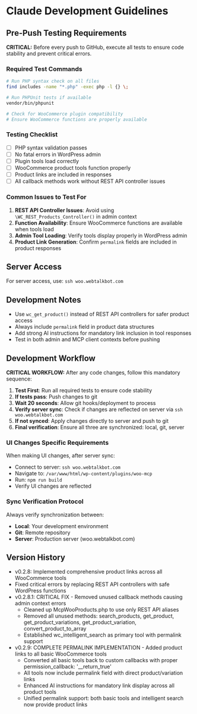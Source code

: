 # Claude Development Guidelines

## Pre-Push Testing Requirements

**CRITICAL:** Before every push to GitHub, execute all tests to ensure code stability and prevent critical errors.

### Required Test Commands

```bash
# Run PHP syntax check on all files
find includes -name "*.php" -exec php -l {} \;

# Run PHPUnit tests if available
vendor/bin/phpunit

# Check for WooCommerce plugin compatibility
# Ensure WooCommerce functions are properly available
```

### Testing Checklist

- [ ] PHP syntax validation passes
- [ ] No fatal errors in WordPress admin
- [ ] Plugin tools load correctly
- [ ] WooCommerce product tools function properly
- [ ] Product links are included in responses
- [ ] All callback methods work without REST API controller issues

### Common Issues to Test For

1. **REST API Controller Issues**: Avoid using `\WC_REST_Products_Controller()` in admin context
2. **Function Availability**: Ensure WooCommerce functions are available when tools load
3. **Admin Tool Loading**: Verify tools display properly in WordPress admin
4. **Product Link Generation**: Confirm `permalink` fields are included in product responses

## Server Access

For server access, use: `ssh woo.webtalkbot.com`

## Development Notes

- Use `wc_get_product()` instead of REST API controllers for safer product access
- Always include `permalink` field in product data structures
- Add strong AI instructions for mandatory link inclusion in tool responses
- Test in both admin and MCP client contexts before pushing

## Development Workflow

**CRITICAL WORKFLOW:** After any code changes, follow this mandatory sequence:

1. **Test First**: Run all required tests to ensure code stability
2. **If tests pass**: Push changes to git
3. **Wait 20 seconds**: Allow git hooks/deployment to process
4. **Verify server sync**: Check if changes are reflected on server via `ssh woo.webtalkbot.com`
5. **If not synced**: Apply changes directly to server and push to git
6. **Final verification**: Ensure all three are synchronized: local, git, server

### UI Changes Specific Requirements
When making UI changes, after server sync:
- Connect to server: `ssh woo.webtalkbot.com`
- Navigate to: `/var/www/html/wp-content/plugins/woo-mcp`
- Run: `npm run build`
- Verify UI changes are reflected

### Sync Verification Protocol
Always verify synchronization between:
- **Local**: Your development environment
- **Git**: Remote repository 
- **Server**: Production server (woo.webtalkbot.com)

## Version History

- v0.2.8: Implemented comprehensive product links across all WooCommerce tools
- Fixed critical errors by replacing REST API controllers with safe WordPress functions
- v0.2.8.1: CRITICAL FIX - Removed unused callback methods causing admin context errors
  - Cleaned up McpWooProducts.php to use only REST API aliases
  - Removed all unused methods: search_products, get_product, get_product_variations, get_product_variation, convert_product_to_array
  - Established wc_intelligent_search as primary tool with permalink support
- v0.2.9: COMPLETE PERMALINK IMPLEMENTATION - Added product links to all basic WooCommerce tools
  - Converted all basic tools back to custom callbacks with proper permission_callback: '__return_true'
  - All tools now include permalink field with direct product/variation links
  - Enhanced AI instructions for mandatory link display across all product tools
  - Unified permalink support: both basic tools and intelligent search now provide product links